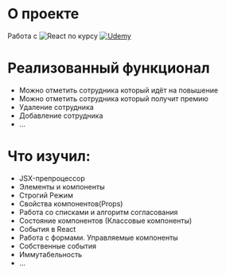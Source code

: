 # О проекте
Работа с 
![React](https://img.shields.io/badge/React-black?style=flat-square&logo=React)
по курсу 
[![Udemy](https://img.shields.io/badge/Udemy-black?style=flat-square&logo=Udemy)](https://www.udemy.com/course/javascript_full/)
# Реализованный функционал
- Можно отметить сотрудника который идёт на повышение
- Можно отметить сотрудника который получит премию
- Удаление сотрудника
- Добавление сотрудника
- ...
# Что изучил:
- JSX-препроцессор
- Элементы и компоненты
- Строгий Режим
- Свойства компонентов(Props)
- Работа со списками и алгоритм согласования
- Состояние компонентов (Классовые компоненты)
- События в React
- Работа с формами. Управляемые компоненты
- Собственные события
- Иммутабельность
- ...